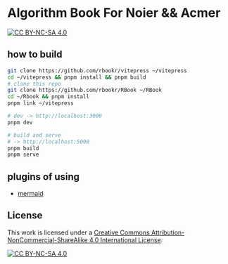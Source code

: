 # Algorithm Book For Noier && Acmer

[![CC BY-NC-SA 4.0](https://camo.githubusercontent.com/7572a938f78b7dde0dbd741844b0b2bd7c031fdae63a420e0f80cbcd9911a154/68747470733a2f2f696d672e736869656c64732e696f2f62616467652f4c6963656e73652d434325323042592d2d4e432d2d5341253230342e302d6c69676874677265792e737667)](http://creativecommons.org/licenses/by-nc-sa/4.0/)

## how to build

```bash
git clone https://github.com/rbookr/vitepress ~/vitepress
cd ~/vitepress && pnpm install && pnpm build
# clone this repo
git clone https://github.com/rbookr/RBook ~/RBook
cd ~/Rbook && pnpm install
pnpm link ~/vitepress

# dev -> http://localhost:3000
pnpm dev

# build and serve
# -> http://localhost:5000
pnpm build
pnpm serve

```

## plugins of using

- [mermaid](https://github.com/mermaid-js/mermaid)

## License

This work is licensed under a [Creative Commons Attribution-NonCommercial-ShareAlike 4.0 International License](http://creativecommons.org/licenses/by-nc-sa/4.0/).

[![CC BY-NC-SA 4.0](https://camo.githubusercontent.com/7af524e82af24d98f89dde7c9c9a3849af52e420a66da140b7c7ae92bf7512d5/68747470733a2f2f6c6963656e7365627574746f6e732e6e65742f6c2f62792d6e632d73612f342e302f38387833312e706e67)](http://creativecommons.org/licenses/by-nc-sa/4.0/)
